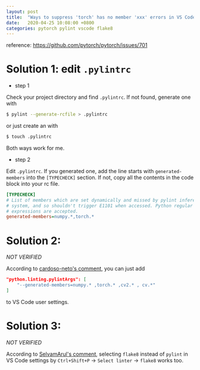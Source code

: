 ```yaml
---
layout: post
title:  "Ways to suppress 'torch' has no member 'xxx' errors in VS Code"
date:   2020-04-25 10:08:00 +0800
categories: pytorch pylint vscode flake8
---
```


reference: https://github.com/pytorch/pytorch/issues/701

# Solution 1: edit `.pylintrc`

 - step 1

Check your project directory and find `.pylintrc`. If not found, generate one with

```bash
$ pylint --generate-rcfile > .pylintrc
```

or just create an with

```bash
$ touch .pylintrc
```

Both ways work for me.

 - step 2

Edit `.pylintrc`. If you generated one, add the line starts with `generated-members` into the `[TYPECHECK]` section. If not, copy all the contents in the code block into your rc file.

```ini
[TYPECHECK]
# List of members which are set dynamically and missed by pylint inference
# system, and so shouldn't trigger E1101 when accessed. Python regular
# expressions are accepted.
generated-members=numpy.*,torch.*
```


# Solution 2:

*NOT VERIFIED*

According to [cardoso-neto's comment](https://github.com/pytorch/pytorch/issues/701#issuecomment-438215838), you can just add

```json
"python.linting.pylintArgs": [
    "--generated-members=numpy.* ,torch.* ,cv2.* , cv.*"
]
```

to VS Code user settings.


# Solution 3:

*NOT VERIFIED*

According to [SelvamArul's comment](https://github.com/pytorch/pytorch/issues/701#issuecomment-596440868), selecting `flake8` instead of `pylint` in VS Code settings by `Ctrl+Shift+P` -> `Select linter` -> `flake8` works too.